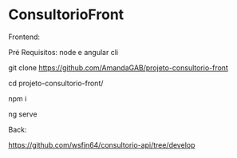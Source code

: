 # ConsultorioFront

Frontend:

Pré Requisitos: node e angular cli

git clone https://github.com/AmandaGAB/projeto-consultorio-front

cd projeto-consultorio-front/

npm i

ng serve


Back:

https://github.com/wsfin64/consultorio-api/tree/develop
